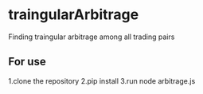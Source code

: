 # traingularArbitrage
Finding traingular arbitrage among all trading pairs

## For use
1.clone the repository
2.pip install 
3.run node arbitrage.js
